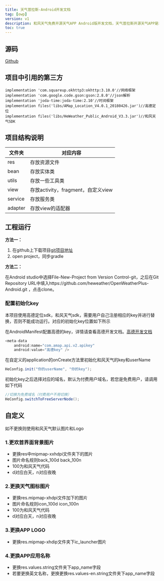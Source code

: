 ```yaml
---
title: 天气普拉斯-Android开发文档
tag: [owp]
version: v1
description: 和风天气免费开源天气APP Android版开发文档，天气普拉斯开源天气APP是和风天气推出的免费开源天气APP，可以让你快速开发出属于自己的天气APP应用，完全免费。天气APP Android开发文档
toc: true
---
```

## 源码

[Github](https://github.com/heweather/OpenWeatherPlus-Android)

## 项目中引用的第三方

```
implementation 'com.squareup.okhttp3:okhttp:3.10.0'//网络框架
implementation 'com.google.code.gson:gson:2.8.0'//json解析
implementation 'joda-time:joda-time:2.10'//时间框架
implementation files('libs/AMap_Location_V4.0.1_20180426.jar')//高德定位
implementation files('libs/HeWeather_Public_Android_V3.3.jar')//和风天气SDK
```

## 项目结构说明

| 文件夹  | 对应内容                           |
| ------- | ---------------------------------- |
| res     | 存放资源文件                       |
| bean    | 存放实体类                         |
| utils   | 存放一些工具类                     |
| view    | 存放activity，fragment，自定义view |
| service | 存放服务类                         |
| adapter | 存放view的适配器                   |

## 工程运行

**方法一：**

1. 在github上下载项目[git项目地址](https://github.com/heweather/OpenWeatherPlus-Android)
2. open project，同步gradle

**方法二：**

在Android studio中选择File-New-Project from Version Control-git，之后在Git Repository URL中填入https://github.com/heweather/OpenWeatherPlus-Android.git ，点击clone。

### 配置初始化key

本项目使用高德定位sdk，和风天气sdk，需要用户自己注册相应的key并进行替换，否则不能成功运行。对应的初始化key位置如下所示

在AndroidManifest配置高德的key，详情请查看高德开发文档。[高德开发文档](https://lbs.amap.com/api/android-location-sdk/locationsummary)

```java
<meta-data
	android:name="com.amap.api.v2.apikey"
	android:value="高德key" />
```

在自定义的application的onCreate方法里初始化和风天气的key和userName

```java
HeConfig.init("你的userName", "你的key");
```

初始化key之后选择对应的域名，默认为付费用户域名，若您是免费用户，请调用如下代码

```java
//切换为免费域名（付费用户不用切换）
HeConfig.switchToFreeServerNode();
```

## 自定义
如不更换则使用和风天气默认图片和Logo

### 1.更欢首界面背景图片

- 更换res中mipmap-xxhdpi文件夹下的图片
- 图片命名规则back_100d back_100n 
- 100为和风天气代码 
- d对应白天，n对应夜晚

### 2.更换天气图标图片

- 更换res.mipmap-xhdpi文件加下的图片
- 图片命名规则icon_100d icon_100n 
- 100为和风天气代码 
- d对应白天，n对应夜晚

### 3.更换APP LOGO

- 更换res.mipmap-xhdip文件夹下ic_launcher图片

### 4.更换APP应用名称

- 更换res.values.string文件夹下app_name字段
- 若要更换英文名称，更换更换res.values-en.string文件夹下app_name字段
